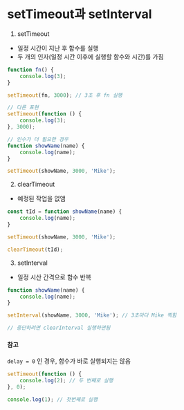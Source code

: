 # setTimeout과 setInterval
1. setTimeout
- 일정 시간이 지난 후 함수를 실행
- 두 개의 인자(일정 시간 이후에 실행할 함수와 시간)를 가짐
```javascript
function fn() {
    console.log(3);
}

setTimeout(fn, 3000); // 3초 후 fn 실행

// 다른 표현
setTimeout(function () {
    console.log(3);
}, 3000);

// 인수가 더 필요한 경우
function showName(name) {
    console.log(name);
}

setTimeout(showName, 3000, 'Mike');
```
2. clearTimeout
- 예정된 작업을 없앰
```javascript
const tId = function showName(name) {
    console.log(name);
}

setTimeout(showName, 3000, 'Mike');

clearTimeout(tId);
```
3. setInterval
- 일정 시산 간격으로 함수 반복
```javascript
function showName(name) {
    console.log(name);
}

setInterval(showName, 3000, 'Mike'); // 3초마다 Mike 찍힘

// 중단하려면 clearInterval 실행하면됨
```
#### 참고
`delay = 0` 인 경우, 함수가 바로 실행되지는 않음
```javascript
setTimeout(function () {
    console.log(2); // 두 번째로 실행
}, 0);

console.log(1); // 첫번째로 실행
```